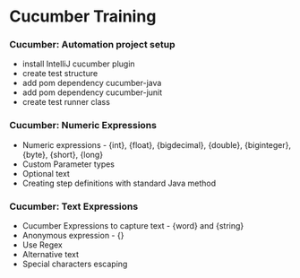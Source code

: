# Cucumber Training

### Cucumber: Automation project setup
- install IntelliJ cucumber plugin
- create test structure
- add pom dependency cucumber-java
- add pom dependency cucumber-junit
- create test runner class

### Cucumber: Numeric Expressions
- Numeric expressions - {int}, {float}, {bigdecimal}, {double}, {biginteger}, {byte}, {short}, {long}
- Custom Parameter types
- Optional text
- Creating step definitions with standard Java method

### Cucumber: Text Expressions
- Cucumber Expressions to capture text - {word} and {string}
- Anonymous expression - {}
- Use Regex
- Alternative text
- Special characters escaping
